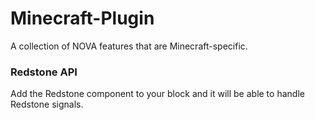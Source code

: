 # Minecraft-Plugin
A collection of NOVA features that are Minecraft-specific.

### Redstone API
Add the Redstone component to your block and it will be able to handle Redstone signals.
